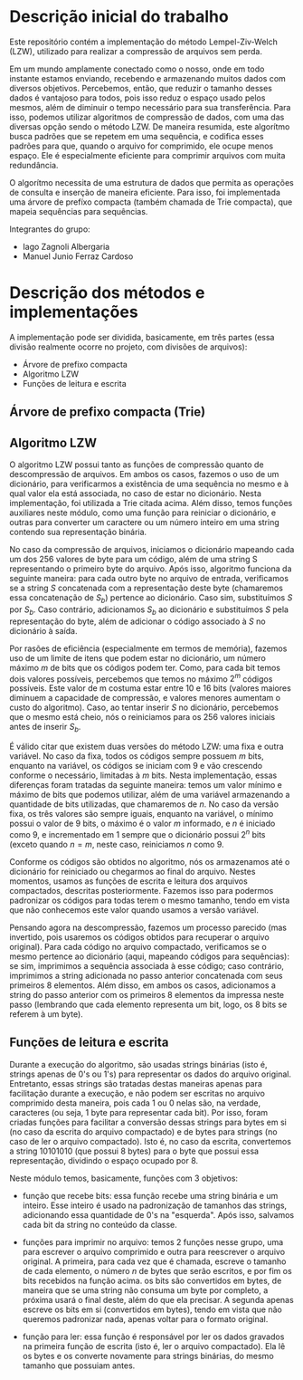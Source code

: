 # Descrição inicial do trabalho

Este repositório contém a implementação do método Lempel-Ziv-Welch (LZW), utilizado para realizar a compressão de arquivos sem perda.

Em um mundo amplamente conectado como o nosso, onde em todo instante estamos enviando, recebendo e armazenando muitos dados com diversos objetivos. Percebemos, então, que reduzir o tamanho desses dados é vantajoso para todos, pois isso reduz o espaço usado pelos mesmos, além de diminuir o tempo necessário para sua transferência. Para isso, podemos utilizar algoritmos de compressão de dados, com uma das diversas opção sendo o método LZW. De maneira resumida, este algorítmo busca padrões que se repetem em uma sequência, e codifica esses padrões para que, quando o arquivo for comprimido, ele ocupe menos espaço. Ele é especialmente eficiente para comprimir arquivos com muita redundância. 

O algorítmo necessita de uma estrutura de dados que permita as operações de consulta e inserção de maneira eficiente. Para isso, foi implementada uma árvore de prefíxo compacta (também chamada de Trie compacta), que mapeia sequências para sequências.

Integrantes do grupo:
- Iago Zagnoli Albergaria
- Manuel Junio Ferraz Cardoso

# Descrição dos métodos e implementações

A implementação pode ser dividida, basicamente, em três partes (essa divisão realmente ocorre no projeto, com divisões de arquivos):
- Árvore de prefixo compacta
- Algoritmo LZW
- Funções de leitura e escrita

## Árvore de prefixo compacta (Trie)


## Algoritmo LZW

O algoritmo LZW possui tanto as funções de compressão quanto de descompressão de arquivos. Em ambos os casos, fazemos o uso de um dicionário, para verificarmos a existência de uma sequência no mesmo e à qual valor ela está associada, no caso de estar no dicionário. Nesta implementação, foi utilizada a Trie citada acima. Além disso, temos funções auxiliares neste módulo, como uma função para reiniciar o dicionário, e outras para converter um caractere ou um número inteiro em uma string contendo sua representação binária.

No caso da compressão de arquivos, iniciamos o dicionário mapeando cada um dos 256 valores de byte para um código, além de uma string S representando o primeiro byte do arquivo. Após isso, algoritmo funciona da seguinte maneira: para cada outro byte no arquivo de entrada, verificamos se a string $S$ concatenada com a representação deste byte (chamaremos essa concatenação de $S_b$) pertence ao dicionário. Caso sim, substituímos $S$ por $S_b$. Caso contrário, adicionamos $S_b$ ao dicionário e substituímos $S$ pela representação do byte, além de adicionar o código associado à $S$ no dicionário à saída.

Por rasões de eficiência (especialmente em termos de memória), fazemos uso de um limite de itens que podem estar no dicionário, um número máximo $m$ de bits que os códigos podem ter. Como, para cada bit temos dois valores possíveis, percebemos que temos no máximo $2^m$ códigos possíveis. Este valor de m costuma estar entre 10 e 16 bits (valores maiores diminuem a capacidade de compressão, e valores menores aumentam o custo do algoritmo). Caso, ao tentar inserir $S$ no dicionário, percebemos que o mesmo está cheio, nós o reiniciamos para os 256 valores iniciais antes de inserir $S_b$.

É válido citar que existem duas versões do método LZW: uma fixa e outra variável. No caso da fixa, todos os códigos sempre possuem $m$ bits, enquanto na variável, os códigos se iniciam com 9 e vão crescendo conforme o necessário, limitadas à $m$ bits. Nesta implementação, essas diferenças foram tratadas da seguinte maneira: temos um valor mínimo e máximo de bits que podemos utilizar, além de uma variável armazenando a quantidade de bits utilizadas, que chamaremos de $n$. No caso da versão fixa, os três valores são sempre iguais, enquanto na variável, o mínimo possui o valor de 9 bits, o máximo é o valor $m$ informado, e $n$ é iniciado como 9, e incrementado em 1 sempre que o dicionário possui $2^n$ bits (exceto quando $n=m$, neste caso, reiniciamos $n$ como 9.

Conforme os códigos são obtidos no algoritmo, nós os armazenamos até o dicionário for reiniciado ou chegarmos ao final do arquivo. Nestes momentos, usamos as funções de escrita e leitura dos arquivos compactados, descritas posteriormente. Fazemos isso para podermos padronizar os códigos para todas terem o mesmo tamanho, tendo em vista que não conhecemos este valor quando usamos a versão variável.

Pensando agora na descompressão, fazemos um processo parecido (mas invertido, pois usaremos os códigos obtidos para recuperar o arquivo original). Para cada código no arquivo compactado, verificamos se o mesmo pertence ao dicionário (aqui, mapeando códigos para sequências): se sim, imprimimos a sequência associada à esse código; caso contrário, imprimimos a string adicionada no passo anterior concatenada com seus primeiros 8 elementos. Além disso, em ambos os casos, adicionamos a string do passo anterior com os primeiros 8 elementos da impressa neste passo (lembrando que cada elemento representa um bit, logo, os 8 bits se referem à um byte).

## Funções de leitura e escrita

Durante a execução do algoritmo, são usadas strings binárias (isto é, strings apenas de 0's ou 1's) para representar os dados do arquivo original. Entretanto, essas strings são tratadas destas maneiras apenas para facilitação durante a execução, e não podem ser escritas no arquivo comprimido desta maneira, pois cada 1 ou 0 nelas são, na verdade, caracteres (ou seja, 1 byte para representar cada bit). Por isso, foram criadas funções para facilitar a conversão dessas strings para bytes em si (no caso da escrita do arquivo compactado) e de bytes para strings (no caso de ler o arquivo compactado). Isto é, no caso da escrita, convertemos a string 10101010 (que possui 8 bytes) para o byte que possui essa representação, dividindo o espaço ocupado por 8.

Neste módulo temos, basicamente, funções com 3 objetivos:
- função que recebe bits: essa função recebe uma string binária e um inteiro. Esse inteiro é usado na padronização de tamanhos das strings, adicionando essa quantidade de 0's na "esquerda". Após isso, salvamos cada bit da string no conteúdo da classe.
  
- funções para imprimir no arquivo: temos 2 funções nesse grupo, uma para escrever o arquivo comprimido e outra para reescrever o arquivo original. A primeira, para cada vez que é chamada, escreve o tamanho de cada elemento, o número $n$ de bytes que serão escritos, e por fim os bits recebidos na função acima. os bits são convertidos em bytes, de maneira que se uma string não consuma um byte por completo, a próxima usará o final deste, além do que ela precisar. A segunda apenas escreve os bits em si (convertidos em bytes), tendo em vista que não queremos padronizar nada, apenas voltar para o formato original.
  
- função para ler: essa função é responsável por ler os dados gravados na primeira função de escrita (isto é, ler o arquivo compactado). Ela lê os bytes e os converte novamente para strings binárias, do mesmo tamanho que possuiam antes.
